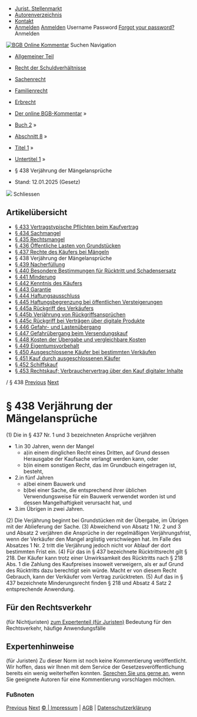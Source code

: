   * [Jurist. Stellenmarkt](https://bgb.kommentar.de/Buch-2/Abschnitt-8/Titel-1/Untertitel-1/</job-board> "Jurist. Stellenmarkt")
  * [Autorenverzeichnis](https://bgb.kommentar.de/Buch-2/Abschnitt-8/Titel-1/Untertitel-1/</Autorenverzeichnis> "Autorenverzeichnis")
  * [Kontakt](https://bgb.kommentar.de/Buch-2/Abschnitt-8/Titel-1/Untertitel-1/</Kontakt>)
  * [Anmelden](https://bgb.kommentar.de/Buch-2/Abschnitt-8/Titel-1/Untertitel-1/<#login> "show login form") [Anmelden](https://bgb.kommentar.de/Buch-2/Abschnitt-8/Titel-1/Untertitel-1/<#> "hide login form") Username Password
[Forgot your password?](https://bgb.kommentar.de/Buch-2/Abschnitt-8/Titel-1/Untertitel-1/</user/forgotpassword>) Anmelden 


[![BGB Online Kommentar](https://bgb.kommentar.de/extension/bgb/design/bgb/images/logo.png)](https://bgb.kommentar.de/Buch-2/Abschnitt-8/Titel-1/Untertitel-1/</> "BGB Online Kommentar")
Suchen
Navigation
  * [Allgemeiner Teil](https://bgb.kommentar.de/Buch-2/Abschnitt-8/Titel-1/Untertitel-1/</Buch-1>)
  * [Recht der Schuldverhältnisse](https://bgb.kommentar.de/Buch-2/Abschnitt-8/Titel-1/Untertitel-1/</Buch-2>)
  * [Sachenrecht](https://bgb.kommentar.de/Buch-2/Abschnitt-8/Titel-1/Untertitel-1/</Buch-3>)
  * [Familienrecht](https://bgb.kommentar.de/Buch-2/Abschnitt-8/Titel-1/Untertitel-1/</Buch-4>)
  * [Erbrecht](https://bgb.kommentar.de/Buch-2/Abschnitt-8/Titel-1/Untertitel-1/</Buch-5>)


  * [Der online BGB-Kommentar](https://bgb.kommentar.de/Buch-2/Abschnitt-8/Titel-1/Untertitel-1/</>) »
  * [Buch 2](https://bgb.kommentar.de/Buch-2/Abschnitt-8/Titel-1/Untertitel-1/</Buch-2>) »
  * [Abschnitt 8](https://bgb.kommentar.de/Buch-2/Abschnitt-8/Titel-1/Untertitel-1/</Buch-2/Abschnitt-8>) »
  * [Titel 1](https://bgb.kommentar.de/Buch-2/Abschnitt-8/Titel-1/Untertitel-1/</Buch-2/Abschnitt-8/Titel-1>) »
  * [Untertitel 1](https://bgb.kommentar.de/Buch-2/Abschnitt-8/Titel-1/Untertitel-1/</Buch-2/Abschnitt-8/Titel-1/Untertitel-1>) »
  * § 438 Verjährung der Mängelansprüche 
  * Stand: 12.01.2025 (Gesetz) 


![](https://vg01.met.vgwort.de/na/1c9909529ead4f509072c06d9081a7d5)
Schliessen 
## Artikelübersicht
  * [ § 433 Vertragstypische Pflichten beim Kaufvertrag ](https://bgb.kommentar.de/Buch-2/Abschnitt-8/Titel-1/Untertitel-1/</Buch-2/Abschnitt-8/Titel-1/Untertitel-1/Vertragstypische-Pflichten-beim-Kaufvertrag>)
  * [ § 434 Sachmangel ](https://bgb.kommentar.de/Buch-2/Abschnitt-8/Titel-1/Untertitel-1/</Buch-2/Abschnitt-8/Titel-1/Untertitel-1/Sachmangel>)
  * [ § 435 Rechtsmangel ](https://bgb.kommentar.de/Buch-2/Abschnitt-8/Titel-1/Untertitel-1/</Buch-2/Abschnitt-8/Titel-1/Untertitel-1/Rechtsmangel>)
  * [ § 436 Öffentliche Lasten von Grundstücken ](https://bgb.kommentar.de/Buch-2/Abschnitt-8/Titel-1/Untertitel-1/</Buch-2/Abschnitt-8/Titel-1/Untertitel-1/Oeffentliche-Lasten-von-Grundstuecken>)
  * [ § 437 Rechte des Käufers bei Mängeln ](https://bgb.kommentar.de/Buch-2/Abschnitt-8/Titel-1/Untertitel-1/</Buch-2/Abschnitt-8/Titel-1/Untertitel-1/Rechte-des-Kaeufers-bei-Maengeln>)
  * § 438 Verjährung der Mängelansprüche 
  * [ § 439 Nacherfüllung ](https://bgb.kommentar.de/Buch-2/Abschnitt-8/Titel-1/Untertitel-1/</Buch-2/Abschnitt-8/Titel-1/Untertitel-1/Nacherfuellung>)
  * [ § 440 Besondere Bestimmungen für Rücktritt und Schadensersatz ](https://bgb.kommentar.de/Buch-2/Abschnitt-8/Titel-1/Untertitel-1/</Buch-2/Abschnitt-8/Titel-1/Untertitel-1/Besondere-Bestimmungen-fuer-Ruecktritt-und-Schadensersatz>)
  * [ § 441 Minderung ](https://bgb.kommentar.de/Buch-2/Abschnitt-8/Titel-1/Untertitel-1/</Buch-2/Abschnitt-8/Titel-1/Untertitel-1/Minderung>)
  * [ § 442 Kenntnis des Käufers ](https://bgb.kommentar.de/Buch-2/Abschnitt-8/Titel-1/Untertitel-1/</Buch-2/Abschnitt-8/Titel-1/Untertitel-1/Kenntnis-des-Kaeufers>)
  * [ § 443 Garantie ](https://bgb.kommentar.de/Buch-2/Abschnitt-8/Titel-1/Untertitel-1/</Buch-2/Abschnitt-8/Titel-1/Untertitel-1/Garantie>)
  * [ § 444 Haftungsausschluss ](https://bgb.kommentar.de/Buch-2/Abschnitt-8/Titel-1/Untertitel-1/</Buch-2/Abschnitt-8/Titel-1/Untertitel-1/Haftungsausschluss>)
  * [ § 445 Haftungsbegrenzung bei öffentlichen Versteigerungen ](https://bgb.kommentar.de/Buch-2/Abschnitt-8/Titel-1/Untertitel-1/</Buch-2/Abschnitt-8/Titel-1/Untertitel-1/Haftungsbegrenzung-bei-oeffentlichen-Versteigerungen>)
  * [ § 445a Rückgriff des Verkäufers ](https://bgb.kommentar.de/Buch-2/Abschnitt-8/Titel-1/Untertitel-1/</Buch-2/Abschnitt-8/Titel-1/Untertitel-1/Rueckgriff-des-Verkaeufers>)
  * [ § 445b Verjährung von Rückgriffsansprüchen ](https://bgb.kommentar.de/Buch-2/Abschnitt-8/Titel-1/Untertitel-1/</Buch-2/Abschnitt-8/Titel-1/Untertitel-1/Verjaehrung-von-Rueckgriffsanspruechen>)
  * [ § 445c Rückgriff bei Verträgen über digitale Produkte ](https://bgb.kommentar.de/Buch-2/Abschnitt-8/Titel-1/Untertitel-1/</Buch-2/Abschnitt-8/Titel-1/Untertitel-1/Rueckgriff-bei-Vertraegen-ueber-digitale-Produkte>)
  * [ § 446 Gefahr- und Lastenübergang ](https://bgb.kommentar.de/Buch-2/Abschnitt-8/Titel-1/Untertitel-1/</Buch-2/Abschnitt-8/Titel-1/Untertitel-1/Gefahr-und-Lastenuebergang>)
  * [ § 447 Gefahrübergang beim Versendungskauf ](https://bgb.kommentar.de/Buch-2/Abschnitt-8/Titel-1/Untertitel-1/</Buch-2/Abschnitt-8/Titel-1/Untertitel-1/Gefahruebergang-beim-Versendungskauf>)
  * [ § 448 Kosten der Übergabe und vergleichbare Kosten ](https://bgb.kommentar.de/Buch-2/Abschnitt-8/Titel-1/Untertitel-1/</Buch-2/Abschnitt-8/Titel-1/Untertitel-1/Kosten-der-Uebergabe-und-vergleichbare-Kosten>)
  * [ § 449 Eigentumsvorbehalt ](https://bgb.kommentar.de/Buch-2/Abschnitt-8/Titel-1/Untertitel-1/</Buch-2/Abschnitt-8/Titel-1/Untertitel-1/Eigentumsvorbehalt>)
  * [ § 450 Ausgeschlossene Käufer bei bestimmten Verkäufen ](https://bgb.kommentar.de/Buch-2/Abschnitt-8/Titel-1/Untertitel-1/</Buch-2/Abschnitt-8/Titel-1/Untertitel-1/Ausgeschlossene-Kaeufer-bei-bestimmten-Verkaeufen>)
  * [ § 451 Kauf durch ausgeschlossenen Käufer ](https://bgb.kommentar.de/Buch-2/Abschnitt-8/Titel-1/Untertitel-1/</Buch-2/Abschnitt-8/Titel-1/Untertitel-1/Kauf-durch-ausgeschlossenen-Kaeufer>)
  * [ § 452 Schiffskauf ](https://bgb.kommentar.de/Buch-2/Abschnitt-8/Titel-1/Untertitel-1/</Buch-2/Abschnitt-8/Titel-1/Untertitel-1/Schiffskauf>)
  * [ § 453 Rechtskauf; Verbrauchervertrag über den Kauf digitaler Inhalte ](https://bgb.kommentar.de/Buch-2/Abschnitt-8/Titel-1/Untertitel-1/</Buch-2/Abschnitt-8/Titel-1/Untertitel-1/Rechtskauf-Verbrauchervertrag-ueber-den-Kauf-digitaler-Inhalte>)


/ § 438 
[Previous](https://bgb.kommentar.de/Buch-2/Abschnitt-8/Titel-1/Untertitel-1/</Buch-2/Abschnitt-8/Titel-1/Untertitel-1/Rechte-des-Kaeufers-bei-Maengeln> "§ 437 Rechte des Käufers bei Mängeln") [Next](https://bgb.kommentar.de/Buch-2/Abschnitt-8/Titel-1/Untertitel-1/</Buch-2/Abschnitt-8/Titel-1/Untertitel-1/Nacherfuellung> "§ 439 Nacherfüllung")
# § 438 Verjährung der Mängelansprüche
(1) Die in § 437 Nr. 1 und 3 bezeichneten Ansprüche verjähren 
  * 1.in 30 Jahren, wenn der Mangel 
    * a)in einem dinglichen Recht eines Dritten, auf Grund dessen Herausgabe der Kaufsache verlangt werden kann, oder
    * b)in einem sonstigen Recht, das im Grundbuch eingetragen ist,
besteht,
  * 2.in fünf Jahren 
    * a)bei einem Bauwerk und
    * b)bei einer Sache, die entsprechend ihrer üblichen Verwendungsweise für ein Bauwerk verwendet worden ist und dessen Mangelhaftigkeit verursacht hat, und
  * 3.im Übrigen in zwei Jahren.


(2) Die Verjährung beginnt bei Grundstücken mit der Übergabe, im Übrigen mit der Ablieferung der Sache.
(3) Abweichend von Absatz 1 Nr. 2 und 3 und Absatz 2 verjähren die Ansprüche in der regelmäßigen Verjährungsfrist, wenn der Verkäufer den Mangel arglistig verschwiegen hat. Im Falle des Absatzes 1 Nr. 2 tritt die Verjährung jedoch nicht vor Ablauf der dort bestimmten Frist ein.
(4) Für das in § 437 bezeichnete Rücktrittsrecht gilt § 218. Der Käufer kann trotz einer Unwirksamkeit des Rücktritts nach § 218 Abs. 1 die Zahlung des Kaufpreises insoweit verweigern, als er auf Grund des Rücktritts dazu berechtigt sein würde. Macht er von diesem Recht Gebrauch, kann der Verkäufer vom Vertrag zurücktreten.
(5) Auf das in § 437 bezeichnete Minderungsrecht finden § 218 und Absatz 4 Satz 2 entsprechende Anwendung.
## Für den Rechtsverkehr 
(für Nichtjuristen)
[zum Expertenteil (für Juristen)](https://bgb.kommentar.de/Buch-2/Abschnitt-8/Titel-1/Untertitel-1/<#expertenhinweise>)
Bedeutung für den Rechtsverkehr, häufige Anwendungsfälle
## Expertenhinweise
(für Juristen)
Zu dieser Norm ist noch keine Kommentierung veröffentlicht. Wir hoffen, dass wir Ihnen mit dem Service der Gesetzesveröffentlichung bereits ein wenig weiterhelfen konnten. [Sprechen Sie uns gerne an](https://bgb.kommentar.de/Buch-2/Abschnitt-8/Titel-1/Untertitel-1/</Kontakt>), wenn Sie geeignete Autoren für eine Kommentierung vorschlagen möchten. 
### Fußnoten
[Previous](https://bgb.kommentar.de/Buch-2/Abschnitt-8/Titel-1/Untertitel-1/</Buch-2/Abschnitt-8/Titel-1/Untertitel-1/Rechte-des-Kaeufers-bei-Maengeln> "§ 437 Rechte des Käufers bei Mängeln") [Next](https://bgb.kommentar.de/Buch-2/Abschnitt-8/Titel-1/Untertitel-1/</Buch-2/Abschnitt-8/Titel-1/Untertitel-1/Nacherfuellung> "§ 439 Nacherfüllung")
[© | Impressum](https://bgb.kommentar.de/Buch-2/Abschnitt-8/Titel-1/Untertitel-1/</Kontakt>) | [AGB](https://bgb.kommentar.de/Buch-2/Abschnitt-8/Titel-1/Untertitel-1/</AGB>) | [Datenschutzerklärung](https://bgb.kommentar.de/Buch-2/Abschnitt-8/Titel-1/Untertitel-1/</Datenschutzerklaerung-fuer-Leser>)
